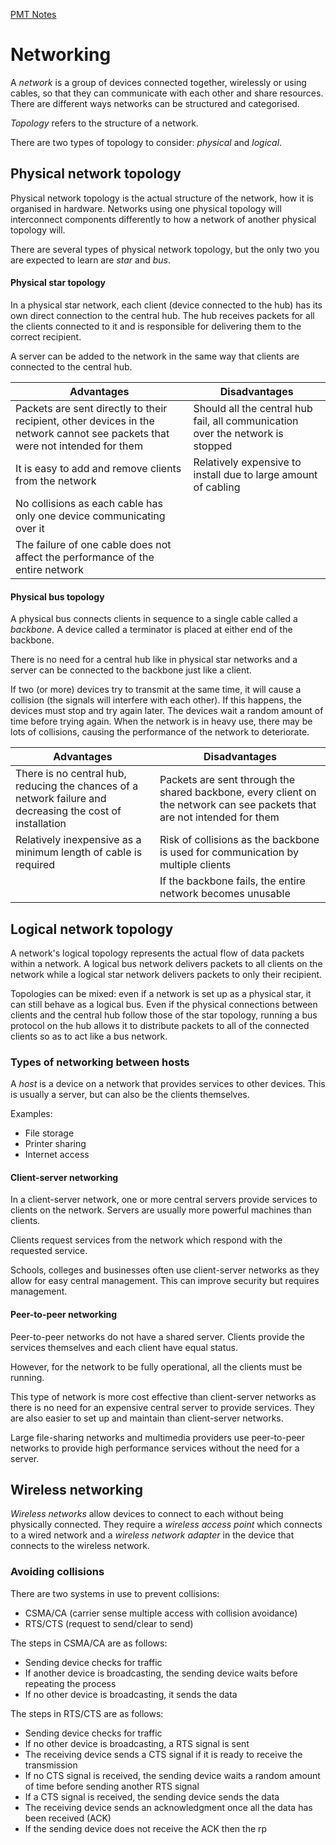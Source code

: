 [PMT Notes](https://www.physicsandmathstutor.com/pdf-pages/?pdf=https%3A%2F%2Fpmt.physicsandmathstutor.com%2Fdownload%2FComputer-Science%2FA-level%2FNotes%2FAQA%2F09-Fundamentals-of-Communication-and-Networking%2FAdvanced%2F9.2.%20Networking%20-%20Advanced.pdf)

# Networking

A *network* is a group of devices connected together, wirelessly or using cables, so that they can communicate with each other and share resources. There are different ways networks can be structured and categorised.

*Topology* refers to the structure of a network.

There are two types of topology to consider: *physical* and *logical*.

## Physical network topology

Physical network topology is the actual structure of the network, how it is organised in hardware. Networks using one physical topology will interconnect components differently to how a network of another physical topology will.

There are several types of physical network topology, but the only two you are expected to learn are *star* and *bus*.

#### Physical star topology

In a physical star network, each client (device connected to the hub) has its own direct connection to the central hub. The hub receives packets for all the clients connected to it and is responsible for delivering them to the correct recipient.

A server can be added to the network in the same way that clients are connected to the central hub.

| **Advantages**                                                                                                                | **Disadvantages**                                                              |
| ----------------------------------------------------------------------------------------------------------------------------- | ------------------------------------------------------------------------------ |
| Packets are sent directly to their recipient, other devices in the network cannot see packets that were not intended for them | Should all the central hub fail, all communication over the network is stopped |
| It is easy to add and remove clients from the network                                                                         | Relatively expensive to install due to large amount of cabling                 |
| No collisions as each cable has only one device communicating over it                                                         |                                                                                |
| The failure of one cable does not affect the performance of the entire network                                                |                                                                                |

#### Physical bus topology

A physical bus connects clients in sequence to a single cable called a *backbone*. A device called a terminator is placed at either end of the backbone.

There is no need for a central hub like in physical star networks and a server can be connected to the backbone just like a client.

If two (or more) devices try to transmit at the same time, it will cause a collision (the signals will interfere with each other). If this happens, the devices must stop and try again later. The devices wait a random amount of time before trying again. When the network is in heavy use, there may be lots of collisions, causing the performance of the network to deteriorate. 

| **Advantages**                                                                                             | **Disadvantages**                                                                                                        |
| ---------------------------------------------------------------------------------------------------------- | ------------------------------------------------------------------------------------------------------------------------ |
| There is no central hub, reducing the chances of a network failure and decreasing the cost of installation | Packets are sent through the shared backbone, every client on the network can see packets that are not intended for them |
| Relatively inexpensive as a minimum length of cable is required                                            | Risk of collisions as the backbone is used for communication by multiple clients                                         |
|                                                                                                            | If the backbone fails, the entire network becomes unusable                                                               |

## Logical network topology

A network's logical topology represents the actual flow of data packets within a network. A logical bus network delivers packets to all clients on the network while a logical star network delivers packets to only their recipient.

Topologies can be mixed: even if a network is set up as a physical star, it can still behave as a logical bus. Even if the physical connections between clients and the central hub follow those of the star topology, running a bus protocol on the hub allows it to distribute packets to all of the connected clients so as to act like a bus network.


### Types of networking between hosts

A *host* is a device on a network that provides services to other devices. This is usually a server, but can also be the clients themselves.

Examples:
- File storage
- Printer sharing
- Internet access

#### Client-server networking

In a client-server network, one or more central servers provide services to clients on the network. Servers are usually more powerful machines than clients.

Clients request services from the network which respond with the requested service. 

Schools, colleges and businesses often use client-server networks as they allow for easy central management. This can improve security but requires management.

#### Peer-to-peer networking

Peer-to-peer networks do not have a shared server. Clients provide the services themselves and each client have equal status.

However, for the network to be fully operational, all the clients must be running.

This type of network is more cost effective than client-server networks as there is no need for an expensive central server to provide services. They are also easier to set up and maintain than client-server networks.

Large file-sharing networks and multimedia providers use peer-to-peer networks to provide high performance services without the need for a server.

## Wireless networking

*Wireless networks* allow devices to connect to each without being physically connected. They require a *wireless access point* which connects to a wired network and a *wireless network adapter* in the device that connects to the wireless network.

### Avoiding collisions

There are two systems in use to prevent collisions:
- CSMA/CA (carrier sense multiple access with collision avoidance)
- RTS/CTS (request to send/clear to send)

The steps in CSMA/CA are as follows:
- Sending device checks for traffic
- If another device is broadcasting, the sending device waits before repeating the process
- If no other device is broadcasting, it sends the data

The steps in RTS/CTS are as follows:
- Sending device checks for traffic
- If no other device is broadcasting, a RTS signal is sent
- The receiving device sends a CTS signal if it is ready to receive the transmission
- If no CTS signal is received, the sending device waits a random amount of time before sending another RTS signal
- If a CTS signal is received, the sending device sends the data
- The receiving device sends an acknowledgment once all the data has been received (ACK)
- If the sending device does not receive the ACK then the rp

